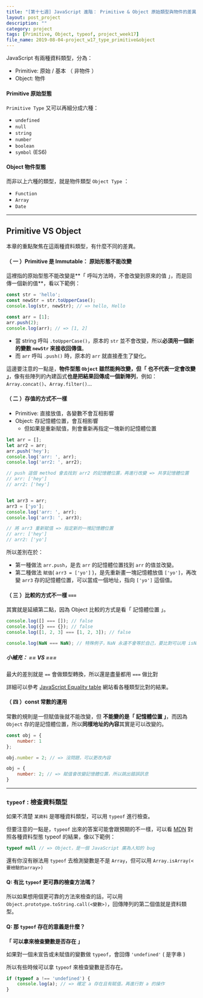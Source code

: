 ```yaml
---
title: "[第十七週] JavaScript 進階： Primitive & Object 原始類型與物件的差異"
layout: post_project
description: ""
category: project
tags: [Primitive, Object, typeof, project_week17]
file_name: 2019-08-04-project_w17_type_primitive&object
---
```


JavaScript 有兩種資料類型，分為：

- Primitive: 原始 / 基本 （ 非物件 ）
- Object: 物件

#### Primitive 原始型態 
`Primitive Type` 又可以再細分成六種：
* `undefined`
* `null`
* `string`
* `number`
* `boolean`
* `symbol` (ES6)

#### Object 物件型態 
而非以上六種的類型，就是物件類型 `Object Type` ： 
* `Function`
* `Array`
* `Date`

---

## Primitive VS Object

本章的重點聚焦在這兩種資料類型，有什麼不同的差異。

#### （ 一 ）Primitive 是 Immutable： 原始形態不能改變

這裡指的原始型態不能改變是**「 呼叫方法時，不會改變到原來的值 」，而是回傳一個新的值**，看以下範例：

```javascript
const str = 'hello';
const newStr = str.toUpperCase();
console.log(str, newStr); // => hello, Hello

const arr = [1];
arr.push(2);
console.log(arr); // => [1, 2]
```

- 當 string 呼叫 `.toUpperCase()`，原本的 `str` 並不會改變，所以**必須用一個新的變數 `newStr` 來接收回傳值**。
- 而 `arr` 呼叫 `.push()` 時，原本的 `arr` 就直接產生了變化。

這邊要注意的一點是，**物件型態 `Object` 雖然能夠改變，但「 也不代表一定會改變 」**，像有些陣列的內建函式**也是把結果回傳成一個新陣列**，例如： `Array.concat()`、`Array.filter()`... 


#### （ 二 ）存值的方式不一樣

- Primitive: 直接放值，各變數不會互相影響
- Object: 存記憶體位置，會互相影響
    - 但如果是重新賦值，則會重新再指定一塊新的記憶體位置

```javascript
let arr = [];
let arr2 = arr;
arr.push('hey');
console.log('arr: ', arr); 
console.log('arr2: ', arr2);

// push 這個 method 會去找到 arr2 的記憶體位置，再進行改變 => 共享記憶體位置
// arr: ['hey']
// arr2: ['hey']


let arr3 = arr;
arr3 = ['yo'];
console.log('arr: ', arr); 
console.log('arr3: ', arr3);

// 將 arr3 重新賦值 => 指定新的一塊記憶體位置
// arr: ['hey']
// arr2: ['yo']
```

所以差別在於：
- 第一種做法 `arr.push`，是去 `arr` 的記憶體位置找到 `arr` 的值並改變。
- 第二種做法 `賦值`( `arr3 = ['yo']` )，是先重新畫一塊記憶體放值 `['yo']`，再改變 `arr3` 存的記憶體位置，可以當成一個地址，指向 `['yo']` 這個值。


#### （ 三 ）比較的方式不一樣 `===`

其實就是延續第二點，因為 Object 比較的方式是看「 記憶體位置 」。

```javascript
console.log([] === []); // false
console.log({} === {}); // false
console.log([1, 2, 3] === [1, 2, 3]); // false

console.log(NaN === NaN); // 特殊例子，NaN 永遠不會等於自己，要比對可以用 isNaN()
```

##### 小補充： == VS ===

最大的差別就是 `==` 會做類型轉換，所以還是盡量都用 `===` 做比對

詳細可以參考 [JavaScript Equality table](https://dorey.github.io/JavaScript-Equality-Table/) 網站看各種類型比對的結果。

#### （ 四 ）const 常數的運用

常數的規則是一但賦值後就不能改變，但 **不能變的是「 記憶體位置 」**，而因為 `Object` 存的是記憶體位置，所以**同樣地址的內容**其實是可以改變的。

```javascript
const obj = {
    number: 1
};

obj.number = 2; // => 沒問題，可以更改內容

obj = {
    number: 2; // => 賦值會改變記憶體位置，所以跳出錯誤訊息
}
```

---

### `typeof` : 檢查資料類型 

如果不清楚 `某資料` 是哪種資料類型，可以用 `typeof` 進行檢查。

但要注意的一點是，`typeof` 出來的答案可能會跟預期的不一樣，可以看 [MDN](https://developer.mozilla.org/en-US/docs/Web/JavaScript/Reference/Operators/typeof) 對照各種資料型態 typeof 的結果，像以下範例：

```javascript
typeof null // => Object，是一個 JavaScript 廣為人知的 bug
```

還有你沒有辦法用 `typeof` 去檢測變數是不是 `Array`，但可以用 `Array.isArray(<要檢驗的array>)`

#### Q: 有比 `typeof` 更可靠的檢查方法嗎？

所以如果想用個更可靠的方法來檢查的話，可以用 `Object.prototype.toString.call(<變數>)`，回傳陣列的第二個值就是資料類型。

#### Q: 那 `typeof` 存在的意義是什麼？ 

**「 可以拿來檢查變數是否存在 」**

如果對一個未宣告或未賦值的變數做 `typeof`，會回傳 `'undefined'` ( 是字串 )

所以有些時候可以拿 `typeof` 來檢查變數是否存在。

```javascript
if (typeof a !== 'undefined') {
    console.log(a); // => 確定 a 存在且有賦值，再進行對 a 的操作
}
```

